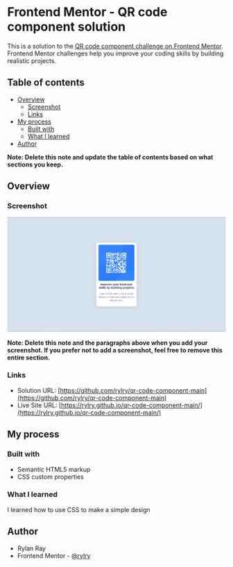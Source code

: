 # Frontend Mentor - QR code component solution

This is a solution to the [QR code component challenge on Frontend Mentor](https://www.frontendmentor.io/challenges/qr-code-component-iux_sIO_H). Frontend Mentor challenges help you improve your coding skills by building realistic projects. 

## Table of contents

- [Overview](#overview)
  - [Screenshot](#screenshot)
  - [Links](#links)
- [My process](#my-process)
  - [Built with](#built-with)
  - [What I learned](#what-i-learned)
- [Author](#author)

**Note: Delete this note and update the table of contents based on what sections you keep.**

## Overview

### Screenshot

![](./screenshot.png)

**Note: Delete this note and the paragraphs above when you add your screenshot. If you prefer not to add a screenshot, feel free to remove this entire section.**

### Links

- Solution URL: [https://github.com/rylry/qr-code-component-main](https://github.com/rylry/qr-code-component-main)
- Live Site URL: [https://rylry.github.io/qr-code-component-main/](https://rylry.github.io/qr-code-component-main/)

## My process

### Built with

- Semantic HTML5 markup
- CSS custom properties

### What I learned

I learned how to use CSS to make a simple design

## Author

- Rylan Ray
- Frontend Mentor - [@rylry](https://www.frontendmentor.io/profile/rylry)
